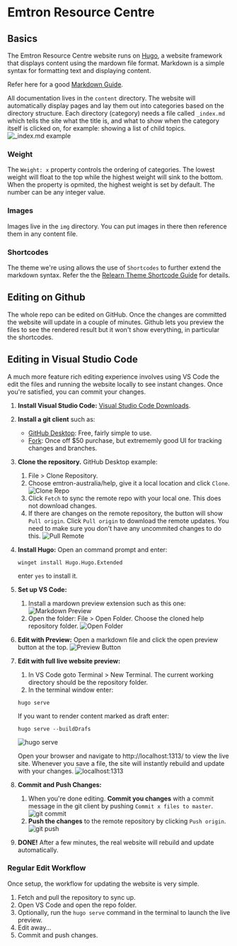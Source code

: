 # Emtron Resource Centre

## Basics
The Emtron Resource Centre website runs on [Hugo](https://gohugo.io/), a website framework that displays content using the mardown file format. Markdown is a simple syntax for formatting text and displaying content.

Refer here for a good [Markdown Guide](https://www.markdownguide.org/cheat-sheet/).

All documentation lives in the `content` directory. The website will automatically display pages and lay them out into categories based on the directory structure.
Each directory (category) needs a file called `_index.md` which tells the site what the title is, and what to show when the category itself is clicked on, for example: showing a list of child topics.
![_index.md example](/img/readme/index_md.png)

### Weight
The `Weight: x` property controls the ordering of categories. The lowest weight will float to the top while the highest weight will sink to the bottom. When the property is opmited, the highest weight is set by default. The number can be any integer value. 

### Images
Images live in the `img` directory. You can put images in there then reference them in any content file.

### Shortcodes
The theme we're using allows the use of `Shortcodes` to further extend the markdown syntax. Refer the the [Relearn Theme Shortcode Guide](https://mcshelby.github.io/hugo-theme-relearn/shortcodes/index.html) for details. 

## Editing on Github
The whole repo can be edited on GitHub. Once the changes are committed the website will update in a couple of minutes. Github lets you preview the files to see the rendered result but it won't show everything, in particular the shortcodes.

## Editing in Visual Studio Code
A much more feature rich editing experience involves using VS Code the edit the files and running the website locally to see instant changes. Once you're satisfied, you can commit your changes.

1. **Install Visual Studio Code:** [Visual Studio Code Downloads](https://code.visualstudio.com/).
2. **Install a git client** such as:
   - [GitHub Desktop](https://desktop.github.com/download/): Free, fairly simple to use.
   - [Fork](https://git-fork.com/): Once off $50 purchase, but extrememly good UI for tracking changes and branches.
3. **Clone the repository.** GitHub Desktop example:
   1. File > Clone Repository.
   2. Choose emtron-australia/help, give it a local location and click `Clone`.
   ![Clone Repo](/img/readme/clone.png)
   3. Click `Fetch` to sync the remote repo with your local one. This does not download changes.
   4. If there are changes on the remote repository, the button will show `Pull origin`. Click `Pull origin` to download the remote updates. You need to make sure you don't have any uncommited changes to do this.
  ![Pull Remote](/img/readme/pull.png)
5. **Install Hugo:** Open an command prompt and enter:
    ```
    winget install Hugo.Hugo.Extended
    ```
    enter `yes` to install it.
6. **Set up VS Code:**
   1. Install a mardown preview extension such as this one:
   ![Markdown Preview](/img/readme/markdown_preview.png)
   2. Open the folder: File > Open Folder. Choose the cloned help repository folder.
   ![Open Folder](/img/readme/open_folder.png)
7. **Edit with Preview:** Open a markdown file and click the open preview button at the top.
   ![Preview Button](/img/readme/md_preview.png)
8. **Edit with full live website preview:**
   1. In VS Code goto Terminal > New Terminal. The current working directory should be the repository folder.
   2. In the terminal window enter:
   ```
   hugo serve 
   ```
   If you want to render content marked as draft enter:
   ```
   hugo serve --buildDrafs
   ```
   ![hugo serve](/img/readme/hugo_serve.png)

   Open your browser and navigate to http://localhost:1313/ to view the live site. Whenever you save a file, the site will instantly rebuild and update with your changes.
   ![localhost:1313](/img/readme/localhost.png)
9. **Commit and Push Changes:** 
   1. When you're done editing. **Commit you changes** with a commit message in the git client by pushing `Commit x files to master`.
   ![git commit](/img/readme/git_commit.png)
   2. **Push the changes** to the remote repository by clicking `Push origin`.
   ![git push](/img/readme/git_push.png)
10. **DONE!** After a few minutes, the real website will rebuild and update automatically.

### Regular Edit Workflow
Once setup, the workflow for updating the website is very simple.
1. Fetch and pull the repository to sync up.
2. Open VS Code and open the repo folder.
3. Optionally, run the ```hugo serve``` command in the terminal to launch the live preview.
4. Edit away...
5. Commit and push changes.





